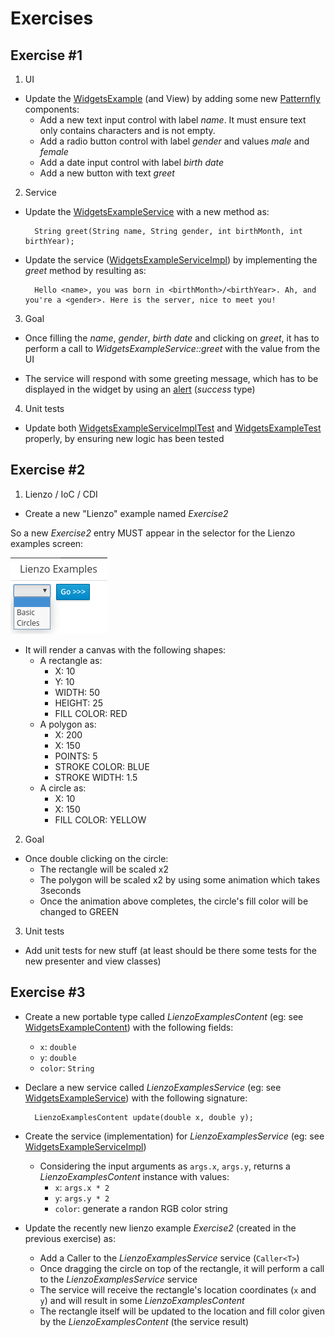 Exercises
=========

Exercise #1
-----------

1. UI

* Update the [WidgetsExample](/src/main/java/org/roger600/stunner/fundation/client/examples/widgets/WidgetsExample.java) (and View)
by adding some new [Patternfly](https://www.patternfly.org/) components:
    * Add a new text input control with label *name*. It must ensure text only contains characters and is not empty.
    * Add a radio button control with label *gender* and values *male* and *female*
    * Add a date input control with label *birth date*
    * Add a new button with text *greet*

2. Service

* Update the [WidgetsExampleService](/src/main/java/org/roger600/stunner/fundation/shared/WidgetsExampleService.java) with a new method as:

        String greet(String name, String gender, int birthMonth, int birthYear);

* Update the service ([WidgetsExampleServiceImpl](/src/main/java/org/roger600/stunner/fundation/backend/WidgetsExampleServiceImpl.java)) by implementing the *greet* method by resulting as:

        Hello <name>, you was born in <birthMonth>/<birthYear>. Ah, and you're a <gender>. Here is the server, nice to meet you!

3. Goal

* Once filling the *name*, *gender*, *birth date* and clicking on *greet*, it has to perform a call to *WidgetsExampleService::greet* with the value from the UI

* The service will respond with some greeting message, which has to be displayed in the widget by using an [alert](http://getbootstrap.com/components/#alerts) (*success* type)

4. Unit tests

* Update both [WidgetsExampleServiceImplTest](/src/test/java/org/roger600/stunner/fundation/backend/WidgetsExampleServiceImplTest.java) and [WidgetsExampleTest](/src/test/java/org/roger600/stunner/fundation/client/examples/widgets/WidgetsExampleTest.java) properly,
by ensuring new logic has been tested

Exercise #2
-----------

1. Lienzo / IoC / CDI

* Create a new "Lienzo" example named *Exercise2*

So a new *Exercise2* entry MUST appear in the selector for the Lienzo examples screen:

![Lienzo examples](/images/lienzo-examples-dropdown.png)

* It will render a canvas with the following shapes:
    * A rectangle as:
        * X: 10
        * Y: 10
        * WIDTH: 50
        * HEIGHT: 25
        * FILL COLOR: RED
    * A polygon as:
        * X: 200
        * X: 150
        * POINTS: 5
        * STROKE COLOR: BLUE
        * STROKE WIDTH: 1.5
    * A circle as:
        * X: 10
        * X: 150
        * FILL COLOR: YELLOW

2. Goal

* Once double clicking on the circle:
    * The rectangle will be scaled x2
    * The polygon will be scaled x2 by using some animation which takes 3seconds
    * Once the animation above completes, the circle's fill color will be changed to GREEN

3. Unit tests

* Add unit tests for new stuff (at least should be there some tests for the new presenter and view classes)

Exercise #3
-----------

* Create a new portable type called *LienzoExamplesContent* (eg: see [WidgetsExampleContent](/src/main/java/org/roger600/stunner/fundation/shared/WidgetsExampleContent.java)) with the following fields:
    * `x`: `double`
    * `y`: `double`
    * `color`: `String`

* Declare a new service called *LienzoExamplesService* (eg: see [WidgetsExampleService](/src/main/java/org/roger600/stunner/fundation/shared/WidgetsExampleService.java)) with the following signature:

        LienzoExamplesContent update(double x, double y);

* Create the service (implementation) for *LienzoExamplesService* (eg: see [WidgetsExampleServiceImpl](/src/main/java/org/roger600/stunner/fundation/backend/WidgetsExampleServiceImpl.java))
    * Considering the input arguments as `args.x`, `args.y`, returns a *LienzoExamplesContent* instance with values:
        * `x`: `args.x * 2`
        * `y`: `args.y * 2`
        * `color`: generate a randon RGB color string

* Update the recently new lienzo example *Exercise2* (created in the previous exercise) as:
    * Add a Caller to the *LienzoExamplesService* service (`Caller<T>`)
    * Once dragging the circle on top of the rectangle, it will perform a call to the *LienzoExamplesService* service
    * The service will receive the rectangle's location coordinates (`x` and `y`) and will result in some *LienzoExamplesContent*
    * The rectangle itself will be updated to the location and fill color given by the *LienzoExamplesContent* (the service result)

